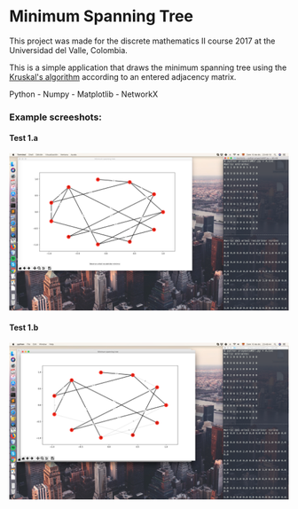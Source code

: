 # Minimum Spanning Tree

This project was made for the discrete mathematics II course 2017 at the Universidad del Valle, Colombia.

This is a simple application that draws the minimum spanning tree using the [Kruskal's algorithm](https://en.wikipedia.org/wiki/Kruskal%27s_algorithm) according to an entered adjacency matrix.

Python - Numpy - Matplotlib  - NetworkX 

### Example screeshots:

#### Test 1.a

![one](media/v1_test_screenshot.png)

#### Test 1.b

![two](media/v2_test_screenshot.png)

